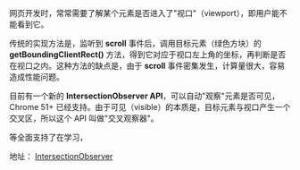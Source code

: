 网页开发时，常常需要了解某个元素是否进入了"视口"（viewport），即用户能不能看到它。

传统的实现方法是，监听到 **scroll** 事件后，调用目标元素（绿色方块）的 **getBoundingClientRect()** 方法，得到它对应于视口左上角的坐标，再判断是否在视口之内。这种方法的缺点是，由于 **scroll** 事件密集发生，计算量很大，容易造成性能问题。

目前有一个新的 **IntersectionObserver API**，可以自动"观察"元素是否可见，Chrome 51+ 已经支持。由于可见（visible）的本质是，目标元素与视口产生一个交叉区，所以这个 API 叫做"交叉观察器"。

等全面支持了在学习，

地址： [IntersectionObserver](http://www.ruanyifeng.com/blog/2016/11/intersectionobserver_api.html)
